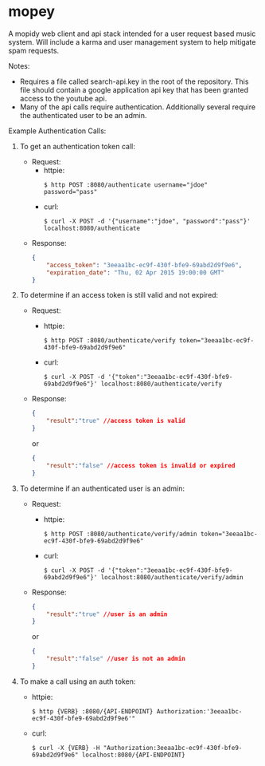 # mopey
A mopidy web client and api stack intended for a user request based music system. Will include a karma and user management system to help mitigate spam requests.

Notes:
- Requires a file called search-api.key in the root of the repository. This file should contain a google application api key that has been granted access to the youtube api.
- Many of the api calls require authentication. Additionally several require the authenticated user to be an admin.



Example Authentication Calls:

1. To get an authentication token call:
    - Request:
        - httpie:
            ```shell
            $ http POST :8080/authenticate username="jdoe" password="pass"
            ```
        - curl:
            ```shell
            $ curl -X POST -d '{"username":"jdoe", "password":"pass"}' localhost:8080/authenticate
            ```
    - Response:
        ```json
        {
            "access_token": "3eeaa1bc-ec9f-430f-bfe9-69abd2d9f9e6",
            "expiration_date": "Thu, 02 Apr 2015 19:00:00 GMT"
        }
        ```
        
2. To determine if an access token is still valid and not expired:
    - Request:
        - httpie:
            ```shell
            $ http POST :8080/authenticate/verify token="3eeaa1bc-ec9f-430f-bfe9-69abd2d9f9e6"
            ```
        - curl:
            ```shell
            $ curl -X POST -d '{"token":"3eeaa1bc-ec9f-430f-bfe9-69abd2d9f9e6"}' localhost:8080/authenticate/verify
            ```
    - Response:
        ```json
        {
            "result":"true" //access token is valid
        }
        ```
        or

        ```json
        {
            "result":"false" //access token is invalid or expired
        }
        ```
3. To determine if an authenticated user is an admin:
    - Request:
        - httpie:
            ```shell
            $ http POST :8080/authenticate/verify/admin token="3eeaa1bc-ec9f-430f-bfe9-69abd2d9f9e6"
            ```
        - curl:
            ```shell
            $ curl -X POST -d '{"token":"3eeaa1bc-ec9f-430f-bfe9-69abd2d9f9e6"}' localhost:8080/authenticate/verify/admin
            ```
    - Response:
        ```json
        {
            "result":"true" //user is an admin
        }
        ```
        or

        ```json
        {
            "result":"false" //user is not an admin
        }
        ```
4. To make a call using an auth token:
    - httpie:
        ```shell
        $ http {VERB} :8080/{API-ENDPOINT} Authorization:'3eeaa1bc-ec9f-430f-bfe9-69abd2d9f9e6'"
        ```
    - curl:
        ```shell
        $ curl -X {VERB} -H "Authorization:3eeaa1bc-ec9f-430f-bfe9-69abd2d9f9e6" localhost:8080/{API-ENDPOINT} 
        ```

